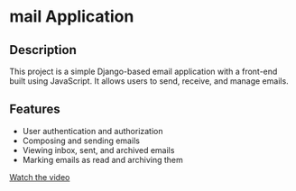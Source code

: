 # mail Application

## Description

This project is a simple Django-based email application with a front-end built using JavaScript. It allows users to send, receive, and manage emails.

## Features

- User authentication and authorization 
-  Composing and sending emails
- Viewing inbox, sent, and archived emails
- Marking emails as read and archiving them

[Watch the video](https://youtu.be/d2j9gpbvSdg?si=BkfEDFLHJnvglUtZ)

